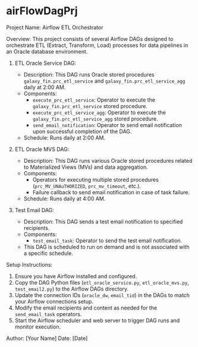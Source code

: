 # airFlowDagPrj
 
Project Name: Airflow ETL Orchestrator

Overview:
This project consists of several Airflow DAGs designed to orchestrate ETL (Extract, Transform, Load) processes for data pipelines in an Oracle database environment.

1. ETL Oracle Service DAG:
   - Description: This DAG runs Oracle stored procedures `galaxy_fin.prc_etl_service` and `galaxy_fin.prc_etl_service_agg` daily at 2:00 AM.
   - Components:
     - `execute_prc_etl_service`: Operator to execute the `galaxy_fin.prc_etl_service` stored procedure.
     - `execute_prc_etl_service_agg`: Operator to execute the `galaxy_fin.prc_etl_service_agg` stored procedure.
     - `send_email_notification`: Operator to send email notification upon successful completion of the DAG.
   - Schedule: Runs daily at 2:00 AM.

2. ETL Oracle MVS DAG:
   - Description: This DAG runs various Oracle stored procedures related to Materialized Views (MVs) and data aggregation.
   - Components:
     - Operators for executing multiple stored procedures (`prc_MV_UNAuTHORIZED`, `prc_mv_timeout`, etc.).
     - Failure callback to send email notification in case of task failure.
   - Schedule: Runs daily at 4:00 AM.

3. Test Email DAG:
   - Description: This DAG sends a test email notification to specified recipients.
   - Components:
     - `test_email_task`: Operator to send the test email notification.
   - This DAG is scheduled to run on demand and is not associated with a specific schedule.

Setup Instructions:
1. Ensure you have Airflow installed and configured.
2. Copy the DAG Python files (`etl_oracle_service.py`, `etl_oracle_mvs.py`, `test_email2.py`) to the Airflow DAGs directory.
3. Update the connection IDs (`oracle_dw`, `email_tid`) in the DAGs to match your Airflow connections setup.
4. Modify the email recipients and content as needed for the `send_email_task` operators.
5. Start the Airflow scheduler and web server to trigger DAG runs and monitor execution.

Author: [Your Name]
Date: [Date]
